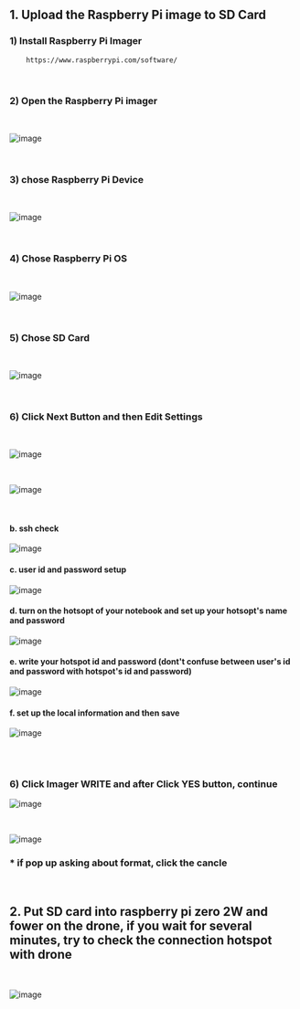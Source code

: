 
## 1. Upload the Raspberry Pi image to SD Card

### 1) Install Raspberry Pi Imager 
     
        https://www.raspberrypi.com/software/

<br/>

### 2) Open the Raspberry Pi imager
<br/>

![image](https://github.com/user-attachments/assets/d6adaf82-cb23-4591-a327-02b50e31c1f0)

<br/>

### 3) chose Raspberry Pi Device 
<br/>

![image](https://github.com/user-attachments/assets/b246d343-347b-4cc3-a6ef-47d7405ee8ee)

<br/>

### 4) Chose Raspberry Pi OS
<br/>

![image](https://github.com/user-attachments/assets/3cd69919-bc29-4dbd-9faa-6fc2a3e96f91)

<br/>

### 5) Chose SD Card
<br/>

![image](https://github.com/user-attachments/assets/c6fc4541-b942-458b-849f-fecb9c68d80a)

<br/>

### 6) Click Next Button and then Edit Settings
<br/>

![image](https://github.com/user-attachments/assets/e54bca27-f6f3-43c5-91a2-0da54a7d62f4)

<br/>

![image](https://github.com/user-attachments/assets/a061c289-6d19-464c-8193-6707016cb1f0)

<br/>

#### b. ssh check
![image](https://user-images.githubusercontent.com/122161666/224268656-dab385ee-8ff8-48a5-9bb5-1c6239b1351b.png)

#### c. user id and password setup
![image](https://user-images.githubusercontent.com/122161666/224269613-0788cda1-20ad-44e5-bc1a-bfd1f9c9bf7a.png)

#### d. turn on the hotsopt of your notebook and set up your hotsopt's name and password

![image](https://user-images.githubusercontent.com/122161666/224271786-760439ba-f4bc-4089-a216-dc56679da3ae.png)

#### e. write your hotspot id and password (dont't confuse between user's id and password with hotspot's id and password) 

![image](https://user-images.githubusercontent.com/122161666/224271230-ca6a4516-7c53-4644-a8ac-12af3f71fca1.png)

#### f. set up the local information and then save

![image](https://user-images.githubusercontent.com/122161666/224271505-f72ef45d-c1a8-4095-8cf9-296a207c1404.png)

<br/><br/>
### 6) Click Imager WRITE  and after Click YES button, continue

![image](https://user-images.githubusercontent.com/122161666/224353244-ee845e82-fb1b-4efe-9704-67956db89fc7.png)

<br/>

![image](https://user-images.githubusercontent.com/122161666/224353819-6f675175-55d7-44b7-8984-4b0cdf1ba539.png)

### * if pop up asking about format, click the cancle
<br/>


## 2. Put SD card into raspberry pi zero 2W and fower on the drone,  if you wait for several minutes, try to check the connection hotspot with drone
<br/>

![image](https://user-images.githubusercontent.com/122161666/224354860-65f4cb91-d24f-435a-b95e-86579f07462c.png)
















